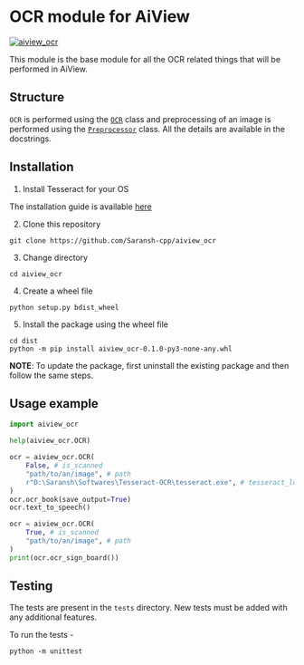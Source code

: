 # OCR module for AiView

[![aiview_ocr](https://github.com/Saransh-cpp/aiview_ocr/actions/workflows/aiview_ocr.yml/badge.svg)](https://github.com/Saransh-cpp/aiview_ocr/actions/workflows/aiview_ocr.yml)

This module is the base module for all the OCR related things that will be performed in AiView.

## Structure
`OCR` is performed using the [`OCR`](https://github.com/Saransh-cpp/aiview_ocr/blob/main/aiview_ocr/ocr.py) class and preprocessing of an image is performed using the [`Preprocessor`](https://github.com/Saransh-cpp/aiview_ocr/blob/main/aiview_ocr/preprocessing.py) class. All the details are available in the docstrings.

## Installation
1. Install Tesseract for your OS

The installation guide is available [here](https://tesseract-ocr.github.io/tessdoc/Installation.html)

2. Clone this repository
```
git clone https://github.com/Saransh-cpp/aiview_ocr
```
3. Change directory
```
cd aiview_ocr
```
4. Create a wheel file
```
python setup.py bdist_wheel
```
5. Install the package using the wheel file
```
cd dist
python -m pip install aiview_ocr-0.1.0-py3-none-any.whl
```

**NOTE**: To update the package, first uninstall the existing package and then follow the same steps.

## Usage example
```py
import aiview_ocr

help(aiview_ocr.OCR)

ocr = aiview_ocr.OCR(
    False, # is_scanned
    "path/to/an/image", # path
    r"D:\Saransh\Softwares\Tesseract-OCR\tesseract.exe", # tesseract_location
)
ocr.ocr_book(save_output=True)
ocr.text_to_speech()

ocr = aiview_ocr.OCR(
    True, # is_scanned
    "path/to/an/image", # path
)
print(ocr.ocr_sign_board())

```

## Testing
The tests are present in the `tests` directory. New tests must be added with any additional features.

To run the tests -
```
python -m unittest
```
